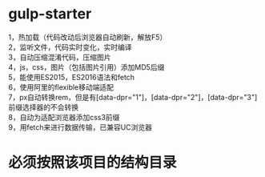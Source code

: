 # gulp-starter
1，热加载（代码改动后浏览器自动刷新，解放F5）<br>
2，监听文件，代码实时变化，实时编译<br>
3，自动压缩混淆代码，压缩图片<br>
4，js，css，图片（包括图片引用）添加MD5后缀<br>
5，能使用ES2015，ES2016语法和fetch<br>
6，使用阿里的flexible移动端适配<br>
7，px自动转换rem，但是有[data-dpr="1"]，[data-dpr="2"]，[data-dpr="3"]前缀选择器的不会转换<br>
8，自动为适配浏览器添加css3前缀<br>
9，用fetch来进行数据传输，已兼容UC浏览器

# 必须按照该项目的结构目录